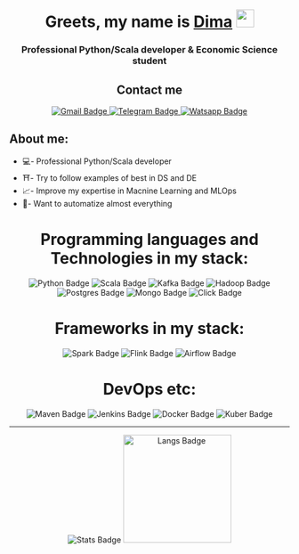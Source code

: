 <h1 align="center">Greets, my name is <a href="https://github.com/ShirshovDIM" target="_blank">Dima</a> 
<img src="https://github.com/blackcater/blackcater/raw/main/images/Hi.gif" height="32"/></h1>

<h3 align="center">Professional Python/Scala developer & Economic Science student</h3>

<h2 align="center">Contact me</h2>
<div id="badges" align="center">
  <a href="mailto:dimensionkernel@gmail.com">
    <img src="https://img.shields.io/badge/Gmail-D14836?style=for-the-badge&logo=gmail&logoColor=white" alt="Gmail Badge"/>
  </a>
  <a href="https://t.me/DIMensionKER">
    <img src="https://img.shields.io/badge/Telegram-2CA5E0?style=for-the-badge&logo=telegram&logoColor=white" alt="Telegram Badge"/>
  </a>
  <a href="https://wa.me/79131516612?text=%D0%9F%D1%80%D0%B8%D0%B2%D0%B5%D1%82!%20%F0%9F%91%8B">
    <img src="https://img.shields.io/badge/WhatsApp-25D366?style=for-the-badge&logo=whatsapp&logoColor=white" alt="Watsapp Badge"/>
  </a>
</div>

## About me:

* 💻- Professional Python/Scala developer
* ⛩️- Try to follow examples of best in DS and DE
* 📈- Improve my expertise in Macnine Learning and MLOps
* 🤖- Want to automatize almost everything

<h1 align="center">Programming languages and Technologies in my stack:</h1> 

<div id="badges" align="center">
  <img src="https://img.shields.io/badge/python-3670A0?style=for-the-badge&logo=python&logoColor=ffdd54" alt="Python Badge"/>
  <img src="https://img.shields.io/badge/scala-%23DC322F.svg?style=for-the-badge&logo=scala&logoColor=white" alt="Scala Badge">
  <img src="https://img.shields.io/badge/Apache%20Kafka-000?style=for-the-badge&logo=apachekafka" alt="Kafka Badge"/>
  <img src="https://img.shields.io/badge/Apache%20Hadoop-66CCFF?style=for-the-badge&logo=apachehadoop&logoColor=black" alt="Hadoop Badge"/>
  <img src="https://img.shields.io/badge/postgres-%23316192.svg?style=for-the-badge&logo=postgresql&logoColor=white" alt="Postgres Badge"/>
  <img src="https://img.shields.io/badge/MongoDB-%234ea94b.svg?style=for-the-badge&logo=mongodb&logoColor=white" alt="Mongo Badge"/>
  <img src="(https://img.shields.io/badge/ClickHouse-FFCC01?style=for-the-badge&logo=clickhouse&logoColor=white" alt="Click Badge"/>
</div>

<h1 align="center">Frameworks in my stack:</h1> 

<div id="badges" align="center">
  <img src="https://img.shields.io/badge/Apache%20Spark-FDEE21?style=flat-square&logo=apachespark&logoColor=black" alt="Spark Badge"/>
  <img src="https://img.shields.io/badge/Apache%20Flink-E6526F?style=for-the-badge&logo=Apache%20Flink&logoColor=white" alt="Flink Badge"/>
  <img src="https://img.shields.io/badge/Apache%20Airflow-017CEE?style=for-the-badge&logo=Apache%20Airflow&logoColor=white" alt="Airflow Badge"/>
  
  
</div>

<h1 align="center">DevOps etc:</h1> 

<div id="badges" align="center">
  <img src="https://img.shields.io/badge/Apache%20Maven-C71A36?style=for-the-badge&logo=Apache%20Maven&logoColor=white" alt="Maven Badge"/>
  <img src="https://img.shields.io/badge/jenkins-%232C5263.svg?style=for-the-badge&logo=jenkins&logoColor=white" alt="Jenkins Badge"/>
  <img src="https://img.shields.io/badge/docker-%230db7ed.svg?style=for-the-badge&logo=docker&logoColor=white" alt="Docker Badge"/>
  <img src="https://img.shields.io/badge/kubernetes-%23326ce5.svg?style=for-the-badge&logo=kubernetes&logoColor=white" alt="Kuber Badge"/>
</div>

------

<div id="badges" align="center">
  <img src="https://github-readme-stats.vercel.app/api?username=ShirshovDIM&show_icons=true&include_all_commits=true" alt="Stats Badge"/>
  <img src="https://github-readme-stats.vercel.app/api/top-langs/?username=ShirshovDIM&layout=compact" alt="Langs Badge" height="194"/>
</div>
